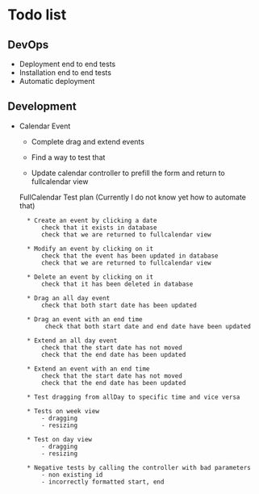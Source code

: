 # Todo list


## DevOps

* Deployment end to end tests
* Installation end to end tests
* Automatic deployment

## Development

* Calendar Event
    * Complete drag and extend events
    * Find a way to test that
    
    * Update calendar controller to prefill the form and return to fullcalendar view
    
    FullCalendar Test plan (Currently I do not know yet how to automate that)
    
        * Create an event by clicking a date
            check that it exists in database
            check that we are returned to fullcalendar view
        
        * Modify an event by clicking on it
            check that the event has been updated in database
            check that we are returned to fullcalendar view
        
        * Delete an event by clicking on it
            check that it has been deleted in database
            
        * Drag an all day event
            check that both start date has been updated
            
        * Drag an event with an end time
             check that both start date and end date have been updated
             
        * Extend an all day event
            check that the start date has not moved
            check that the end date has been updated
            
        * Extend an event with an end time
            check that the start date has not moved
            check that the end date has been updated
            
        * Test dragging from allDay to specific time and vice versa
        
        * Tests on week view
            - dragging
            - resizing
            
        * Test on day view
            - dragging
            - resizing
                
        * Negative tests by calling the controller with bad parameters
            - non existing id
            - incorrectly formatted start, end
             